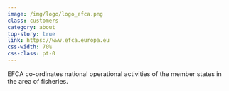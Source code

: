 ```yaml
---
image: /img/logo/logo_efca.png
class: customers
category: about
top-story: true
link: https://www.efca.europa.eu
css-width: 70%
css-class: pt-0
---
```


EFCA co-ordinates national operational activities of the member states in the area of fisheries.